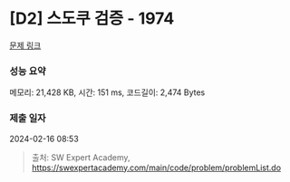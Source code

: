 # [D2] 스도쿠 검증 - 1974 

[문제 링크](https://swexpertacademy.com/main/code/problem/problemDetail.do?contestProbId=AV5Psz16AYEDFAUq) 

### 성능 요약

메모리: 21,428 KB, 시간: 151 ms, 코드길이: 2,474 Bytes

### 제출 일자

2024-02-16 08:53



> 출처: SW Expert Academy, https://swexpertacademy.com/main/code/problem/problemList.do